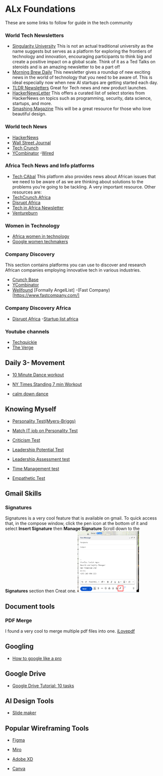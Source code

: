 # ALx Foundations

 These are some links to follow for guide in the tech community

### World Tech Newsletters
- [Singularity University](https://singularityhub.com/newsletter/) This is not an actual traditional university as the name suggests but serves as a platform for exploring the frontiers of technology and innovation, encouraging participants to think big and create a positive impact on a global scale. Think of it as a Ted Talks on steroids and is an amazing newsletter to be a part of!
- [Morning Brew Daily](https://www.morningbrew.com/daily) This newsletter gives a roundup of new exciting news in the world of technology that you need to be aware of. This is ideal especially now when new AI startups are getting started each day.
- [TLDR Newsletters](https://actions.tldrnewsletter.com/web-version?ep=1&lc=6e905448-948b-11ed-b3bc-314455c4031e&p=fc09d9ae-ed71-11ed-8c29-f56da3d0d0ec&pt=campaign&t=1683551706&s=51d467265e8a05699f05d187619f956cd1cac43fd7cb0cf4c1d3d9b0bce7f07c)  Great for Tech news and new product launches.
- [HackerNewsLetter](https://hackernewsletter.com/) This offers a curated list of select stories from HackerNews on topics such as programming, security, data science, startups, and more.
- [Smashing Magazine](https://www.smashingmagazine.com/the-smashing-newsletter/) This will be a great resource for those who love beautiful design.

### World tech News
- [HackerNews](https://news.ycombinator.com/)
- [Wall Street Journal](https://www.wsj.com/tech)
- [Tech Crunch](https://techcrunch.com/)
- [YCombinator](https://www.ycombinator.com/)
-[Wired](https://www.wired.com/)

### Africa Tech News and Info platforms
- [Tech CAbal](https://techcabal.com/) This platform also provides news about African issues that we need to be aware of as we are thinking about solutions to the problems you’re going to be tackling. A very important resource. Other resources are:
- [TechCrunch Africa](https://techcrunch.com/tag/africa/)
- [Disrupt Africa](https://disrupt-africa.com/)
- [Tech in Africa Newsletter](https://www.techinafrica.com/)
- [Ventureburn](https://ventureburn.com/)

### Women in Technology
- [Africa women in technology](https://www.africanwomenintech.com/)
- [Google women techmakers](https://developers.google.com/womentechmakers)

### Company Discovery
This section contains platforms you can use to discover and research African companies employing innovative tech in various industries.
- [Crunch Base](https://www.crunchbase.com/)
- [YCombinator](https://www.ycombinator.com/)
- [Wellfound](https://wellfound.com/) [Formally AngelList]
-(Fast Company)[https://www.fastcompany.com/]

### Company Discovery Africa
- [Disrupt Africa](https://old.disruptafrica.com/)
-[Startup list africa](https://startuplist.africa/)

### Youtube channels
- [Techquickie](https://www.youtube.com/@techquickie)
- [The Verge](https://www.youtube.com/channel/UCddiUEpeqJcYeBxX1IVBKvQ)

## Daily 3- Movement

- [10 Minute Dance workout](https://youtu.be/ERZF-FeIXdk)

- [NY Times Standing 7 min Workout](https://www.nytimes.com/video/well/100000007527127/standing-7-min-workout.html)

- [calm down dance](https://www.youtube.com/watch?v=uTaNkOzg9qE)

## Knowing Myself

- [Personality Test(Myers-Briggs)](https://www.16personalities.com)

- [Match IT job on Personality Test](https://www.jobstreet.com.my/career-advice/article/what-is-the-best-it-job-for-your-mbti-personality-type)

- [Criticism Test](https://www.queendom.com/tests/access_page/index.htm?idRegTest=721)

- [Leadership Potential Test](https://www.queendom.com/tests/access_page/index.htm?idRegTest=2289)

- [Leadership Assessment test](https://leadershipcircle.com/leadership-assessment-tools/)

- [Time Management test](https://www.psychologytoday.com/us/tests/career/time-management-skills-test)

- [Empathetic Test](https://www.buzzfeed.com/kellyoakes/whats-your-empathy-score?utm_term=.rpPPVdd60#.fjR8KQQAX)

## Gmail Skills

### Signatures
Signatures is a very cool feature that is available on gmail. To quick access that, in the compose window, click the pen icon at the bottom of it and select __Insert Signature__ then __Manage Signature__
Scroll down to the __Signatures__ section then Creat one.
<img src="assets/signatures.png" width="200px" height="200px" alt="Signatures in Gmail"/>

## Document tools

### PDF Merge
I found a very cool to merge multiple pdf files into one. 
[iLovepdf](https://www.ilovepdf.com/merge_pdf)

## Googling

- [How to google like a pro](https://www.studocu.com/row/document/universite-mohammed-premier-oujda/languages-and-preparation-for-active-life/how-to-google-like-a-pro-10-tips-for-more-effective-googling/88821206)

## Google Drive
- [Google Drive Tutorial: 10 tasks](https://youtu.be/Ko5R6iGGlAo)

## AI Design Tools
- [Slide maker](https://app.simplified.com/design)

## Popular Wireframing Tools

 - [Figma](https://www.figma.com/)

 - [Miro](https://miro.com/)

 - [Adobe XD](https://adobexdplatform.com/)

 - [Canva](https://www.canva.com/)
